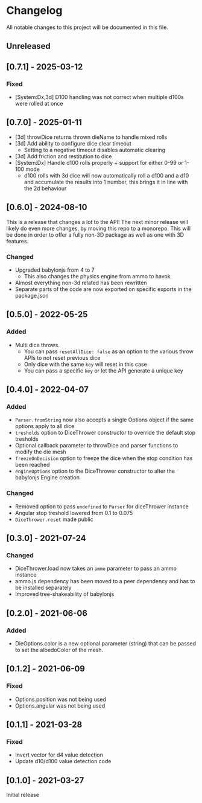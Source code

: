 # Changelog

All notable changes to this project will be documented in this file.

## Unreleased

## [0.7.1] - 2025-03-12

### Fixed

-   [System:Dx,3d] D100 handling was not correct when multiple d100s were rolled at once

## [0.7.0] - 2025-01-11

-   [3d] throwDice returns thrown dieName to handle mixed rolls
-   [3d] Add ability to configure dice clear timeout
    -   Setting to a negative timeout disables automatic clearing
-   [3d] Add friction and restitution to dice
-   [System:Dx] Handle d100 rolls properly + support for either 0-99 or 1-100 mode
    -   d100 rolls with 3d dice will now automatically roll a d100 and a d10 and accumulate the results into 1 number, this brings it in line with the 2d behaviour

## [0.6.0] - 2024-08-10

This is a release that changes a lot to the API!
The next minor release will likely do even more changes, by moving this repo to a monorepo.
This will be done in order to offer a fully non-3D package as well as one with 3D features.

### Changed

-   Upgraded babylonjs from 4 to 7
    -   This also changes the physics engine from ammo to havok
-   Almost everything non-3d related has been rewritten
-   Separate parts of the code are now exported on specific exports in the package.json

## [0.5.0] - 2022-05-25

### Added

-   Multi dice throws.
    -   You can pass `resetAllDice: false` as an option to the various throw APIs to not reset previous dice
    -   Only dice with the same `key` will reset in this case
    -   You can pass a specific `key` or let the API generate a unique key

## [0.4.0] - 2022-04-07

### Added

-   `Parser.fromString` now also accepts a single Options object if the same options apply to all dice
-   `tresholds` option to DiceThrower constructor to override the default stop tresholds
-   Optional callback parameter to throwDice and parser functions to modify the die mesh
-   `freezeOnDecision` option to freeze the dice when the stop condition has been reached
-   `engineOptions` option to the DiceThrower constructor to alter the babylonjs Engine creation

### Changed

-   Removed option to pass `undefined` to `Parser` for diceThrower instance
-   Angular stop treshold lowered from 0.1 to 0.075
-   `DiceThrower.reset` made public

## [0.3.0] - 2021-07-24

### Changed

-   DiceThrower.load now takes an `ammo` parameter to pass an ammo instance
-   ammo.js dependency has been moved to a peer dependency and has to be installed separately
-   Improved tree-shakeability of babylonjs

## [0.2.0] - 2021-06-06

### Added

-   DieOptions.color is a new optional parameter (string) that can be passed to set the albedoColor of the mesh.

## [0.1.2] - 2021-06-09

### Fixed

-   Options.position was not being used
-   Options.angular was not being used

## [0.1.1] - 2021-03-28

### Fixed

-   Invert vector for d4 value detection
-   Update d10/d100 value detection code

## [0.1.0] - 2021-03-27

Initial release
